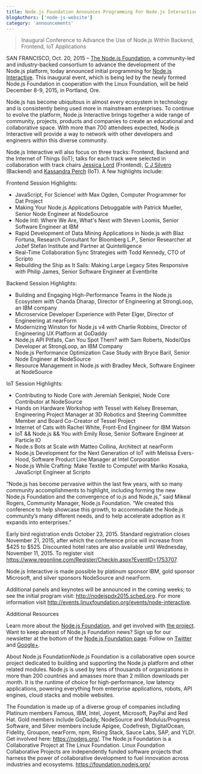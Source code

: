 ```yaml
---
title: Node.js Foundation Announces Programming For Node.js Interactive
blogAuthors: ['node-js-website']
category: 'announcements'
---
```


> Inaugural Conference to Advance the Use of Node.js Within Backend, Frontend, IoT Applications

SAN FRANCISCO, Oct. 20, 2015 – [The Node.js Foundation](https://foundation.nodejs.org/), a community-led and industry-backed consortium to advance the development of the Node.js platform, today announced initial programming for [Node.js Interactive](http://events.linuxfoundation.org/events/node-interactive). This inaugural event, which is being led by the newly formed Node.js Foundation in cooperation with the Linux Foundation, will be held December 8-9, 2015, in Portland, Ore.

Node.js has become ubiquitous in almost every ecosystem in technology and is consistently being used more in mainstream enterprises. To continue to evolve the platform, Node.js Interactive brings together a wide range of community, projects, products and companies to create an educational and collaborative space. With more than 700 attendees expected, Node.js Interactive will provide a way to network with other developers and engineers within this diverse community.

Node.js Interactive will also focus on three tracks: Frontend, Backend and the Internet of Things (IoT); talks for each track were selected in collaboration with track chairs [Jessica Lord](https://github.com/jlord/) (Frontend), [C J Silvero](https://github.com/ceejbot) (Backend) and [Kassandra Perch](https://github.com/nodebotanist) (IoT). A few highlights include:

Frontend Session Highlights:

* JavaScript, For Science! _with_ Max Ogden, Computer Programmer for Dat Project
* Making Your Node.js Applications Debuggable _with_ Patrick Mueller, Senior Node Engineer at NodeSource
* Node Intl: Where We Are, What's Next _with_ Steven Loomis, Senior Software Engineer at IBM
* Rapid Development of Data Mining Applications in Node.js _with_ Blaz Fortuna, Research Consultant for Bloomberg L.P., Senior Researcher at Jožef Stefan Institute and Partner at Quintelligence
* Real-Time Collaboration Sync Strategies _with_ Todd Kennedy, CTO of Scripto
* Rebuilding the Ship as It Sails: Making Large Legacy Sites Responsive _with_ Philip James, Senior Software Engineer at Eventbrite

Backend Session Highlights:

* Building and Engaging High-Performance Teams in the Node.js Ecosystem _with_ Chanda Dharap, Director of Engineering at StrongLoop, an IBM company
* Microservice Developer Experience _with_ Peter Elger, Director of Engineering at nearForm
* Modernizing Winston for Node.js v4 _with_ Charlie Robbins, Director of Engineering UX Platform at GoDaddy
* Node.js API Pitfalls, Can You Spot Them? _with_ Sam Roberts, Node/Ops Developer at StrongLoop, an IBM Company
* Node.js Performance Optimization Case Study _with_ Bryce Baril, Senior Node Engineer at NodeSource
* Resource Management in Node.js _with_ Bradley Meck, Software Engineer at NodeSource

IoT Session Highlights:

* Contributing to Node Core _with_ Jeremiah Senkpiel, Node Core Contributor at NodeSource
* Hands on Hardware Workshop _with_ Tessel with Kelsey Breseman, Engineering Project Manager at 3D Robotics and Steering Committee Member and Board Co-Creator of Tessel Project
* Internet of Cats _with_ Rachel White, Front-End Engineer for IBM Watson
* IoT && Node.js && You _with_ Emily Rose, Senior Software Engineer at Particle IO
* Node.s Bots at Scale _with_ Matteo Collina, Architect at nearForm
* Node.js Development for the Next Generation of IoT _with_ Melissa Evers-Hood, Software Product Line Manager at Intel Corporation
* Node.js While Crafting: Make Textile to Compute! _with_ Mariko Kosaka, JavaScript Engineer at Scripto

“Node.js has become pervasive within the last few years, with so many community accomplishments to highlight, including forming the new Node.js Foundation and the convergence of io.js and Node.js,” said Mikeal Rogers, Community Manager, Node.js Foundation. “We created this conference to help showcase this growth, to accommodate the Node.js community’s many different needs, and to help accelerate adoption as it expands into enterprises.”

Early bird registration ends October 23, 2015. Standard registration closes November 21, 2015, after which the conference price will increase from $425 to $525. Discounted hotel rates are also available until Wednesday, November 11, 2015. To register visit <https://www.regonline.com/Register/Checkin.aspx?EventID=1753707>.

Node.js Interactive is made possible by platinum sponsor IBM, gold sponsor Microsoft, and silver sponsors NodeSource and nearForm.

Additional panels and keynotes will be announced in the coming weeks; to see the initial program visit: <http://nodejspdx2015.sched.org>. For more information visit <http://events.linuxfoundation.org/events/node-interactive>.

Additional Resources

Learn more about the [Node.js Foundation](https://foundation.nodejs.org/), and get involved with [the project](https://nodejs.org/en/get-involved/).
Want to keep abreast of Node.js Foundation news? Sign up for our newsletter at the bottom of the [Node.js Foundation page](https://foundation.nodejs.org/).
Follow on [Twitter](https://twitter.com/nodejs?ref_src=twsrc%5Egoogle%7Ctwcamp%5Eserp%7Ctwgr%5Eauthor) and [Google+](https://plus.google.com/u/1/100598160817214911030/posts).

About Node.js FoundationNode.js Foundation is a collaborative open source project dedicated to building and supporting the Node.js platform and other related modules. Node.js is used by tens of thousands of organizations in more than 200 countries and amasses more than 2 million downloads per month. It is the runtime of choice for high-performance, low latency applications, powering everything from enterprise applications, robots, API engines, cloud stacks and mobile websites.

The Foundation is made up of a diverse group of companies including Platinum members Famous, IBM, Intel, Joyent, Microsoft, PayPal and Red Hat. Gold members include GoDaddy, NodeSource and Modulus/Progress Software, and Silver members include Apigee, Codefresh, DigitalOcean, Fidelity, Groupon, nearForm, npm, Rising Stack, Sauce Labs, SAP, and YLD!. Get involved here: <https://nodejs.org/>.
The Node.js Foundation is a Collaborative Project at The Linux Foundation. Linux Foundation Collaborative Projects are independently funded software projects that harness the power of collaborative development to fuel innovation across industries and ecosystems. <https://foundation.nodejs.org/>
